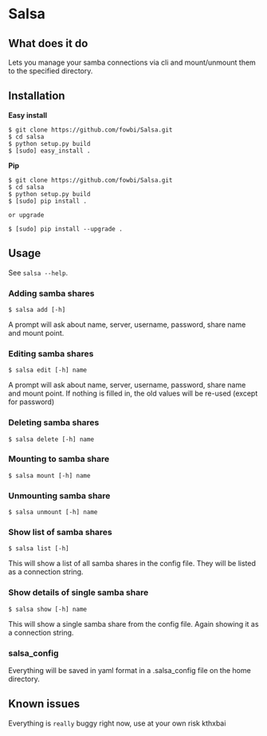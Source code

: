 Salsa
=====

## What does it do

Lets you manage your samba connections via cli and mount/unmount them to the
specified directory.

## Installation

__Easy install__

    $ git clone https://github.com/fowbi/Salsa.git
    $ cd salsa
    $ python setup.py build
    $ [sudo] easy_install .

__Pip__

    $ git clone https://github.com/fowbi/Salsa.git
    $ cd salsa
    $ python setup.py build
    $ [sudo] pip install .

    or upgrade

    $ [sudo] pip install --upgrade .

## Usage

See `salsa --help`.

### Adding samba shares

    $ salsa add [-h]

A prompt will ask about name, server, username, password, share name and mount
point.
    
### Editing samba shares

    $ salsa edit [-h] name

A prompt will ask about name, server, username, password, share name and
mount point. If nothing is filled in, the old values will be re-used (except
for password)

### Deleting samba shares

    $ salsa delete [-h] name

### Mounting to samba share

    $ salsa mount [-h] name

### Unmounting samba share

    $ salsa unmount [-h] name

### Show list of samba shares

    $ salsa list [-h]

This will show a list of all samba shares in the config file. They will be
listed as a connection string.

### Show details of single samba share

    $ salsa show [-h] name

This will show a single samba share from the config file. Again showing it as a
connection string.

### salsa_config

Everything will be saved in yaml format in a .salsa_config file on the home
directory.

## Known issues

Everything is `really` buggy right now, use at your own risk kthxbai
